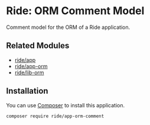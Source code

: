 # Ride: ORM Comment Model

Comment model for the ORM of a Ride application.

## Related Modules 

- [ride/app](https://github.com/all-ride/ride-app)
- [ride/app-orm](https://github.com/all-ride/ride-app-orm)
- [ride/lib-orm](https://github.com/all-ride/ride-lib-orm)

## Installation

You can use [Composer](http://getcomposer.org) to install this application.

```
composer require ride/app-orm-comment
```
